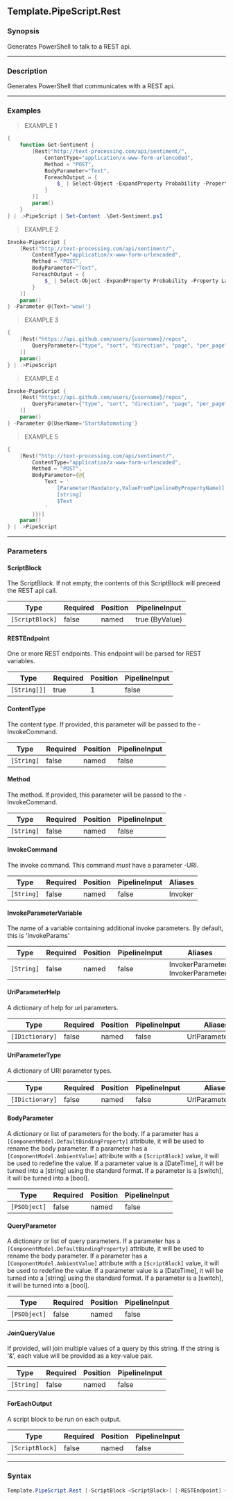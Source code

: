 Template.PipeScript.Rest
------------------------

### Synopsis
Generates PowerShell to talk to a REST api.

---

### Description

Generates PowerShell that communicates with a REST api.

---

### Examples
> EXAMPLE 1

```PowerShell
{
    function Get-Sentiment {
        [Rest("http://text-processing.com/api/sentiment/",
            ContentType="application/x-www-form-urlencoded",
            Method = "POST",
            BodyParameter="Text",
            ForeachOutput = {
                $_ | Select-Object -ExpandProperty Probability -Property Label
            }
        )]
        param()
    } 
} | .>PipeScript | Set-Content .\Get-Sentiment.ps1
```
> EXAMPLE 2

```PowerShell
Invoke-PipeScript {
    [Rest("http://text-processing.com/api/sentiment/",
        ContentType="application/x-www-form-urlencoded",
        Method = "POST",
        BodyParameter="Text",
        ForeachOutput = {
            $_ | Select-Object -ExpandProperty Probability -Property Label
        }
    )]
    param()
} -Parameter @{Text='wow!'}
```
> EXAMPLE 3

```PowerShell
{
    [Rest("https://api.github.com/users/{username}/repos",
        QueryParameter={"type", "sort", "direction", "page", "per_page"}
    )]
    param()
} | .>PipeScript
```
> EXAMPLE 4

```PowerShell
Invoke-PipeScript {
    [Rest("https://api.github.com/users/{username}/repos",
        QueryParameter={"type", "sort", "direction", "page", "per_page"}
    )]
    param()
} -Parameter @{UserName='StartAutomating'}
```
> EXAMPLE 5

```PowerShell
{
    [Rest("http://text-processing.com/api/sentiment/",
        ContentType="application/x-www-form-urlencoded",
        Method = "POST",
        BodyParameter={@{
            Text = '
                [Parameter(Mandatory,ValueFromPipelineByPropertyName)]
                [string]
                $Text
            '
        }})]
    param()
} | .>PipeScript
```

---

### Parameters
#### **ScriptBlock**
The ScriptBlock.
If not empty, the contents of this ScriptBlock will preceed the REST api call.

|Type           |Required|Position|PipelineInput |
|---------------|--------|--------|--------------|
|`[ScriptBlock]`|false   |named   |true (ByValue)|

#### **RESTEndpoint**
One or more REST endpoints.  This endpoint will be parsed for REST variables.

|Type        |Required|Position|PipelineInput|
|------------|--------|--------|-------------|
|`[String[]]`|true    |1       |false        |

#### **ContentType**
The content type.  If provided, this parameter will be passed to the -InvokeCommand.

|Type      |Required|Position|PipelineInput|
|----------|--------|--------|-------------|
|`[String]`|false   |named   |false        |

#### **Method**
The method.  If provided, this parameter will be passed to the -InvokeCommand.

|Type      |Required|Position|PipelineInput|
|----------|--------|--------|-------------|
|`[String]`|false   |named   |false        |

#### **InvokeCommand**
The invoke command.  This command _must_ have a parameter -URI.

|Type      |Required|Position|PipelineInput|Aliases|
|----------|--------|--------|-------------|-------|
|`[String]`|false   |named   |false        |Invoker|

#### **InvokeParameterVariable**
The name of a variable containing additional invoke parameters.
By default, this is 'InvokeParams'

|Type      |Required|Position|PipelineInput|Aliases                               |
|----------|--------|--------|-------------|--------------------------------------|
|`[String]`|false   |named   |false        |InvokerParameters<br/>InvokerParameter|

#### **UriParameterHelp**
A dictionary of help for uri parameters.

|Type           |Required|Position|PipelineInput|Aliases         |
|---------------|--------|--------|-------------|----------------|
|`[IDictionary]`|false   |named   |false        |UrlParameterHelp|

#### **UriParameterType**
A dictionary of URI parameter types.

|Type           |Required|Position|PipelineInput|Aliases         |
|---------------|--------|--------|-------------|----------------|
|`[IDictionary]`|false   |named   |false        |UrlParameterType|

#### **BodyParameter**
A dictionary or list of parameters for the body.
If a parameter has a ```[ComponentModel.DefaultBindingProperty]``` attribute,
it will be used to rename the body parameter.
If a parameter has a ```[ComponentModel.AmbientValue]``` attribute with a ```[ScriptBlock]``` value,
it will be used to redefine the value.
If a parameter value is a [DateTime], it will be turned into a [string] using the standard format.
If a parameter is a [switch], it will be turned into a [bool].

|Type        |Required|Position|PipelineInput|
|------------|--------|--------|-------------|
|`[PSObject]`|false   |named   |false        |

#### **QueryParameter**
A dictionary or list of query parameters.
If a parameter has a ```[ComponentModel.DefaultBindingProperty]``` attribute,
it will be used to rename the body parameter.
If a parameter has a ```[ComponentModel.AmbientValue]``` attribute with a ```[ScriptBlock]``` value,
it will be used to redefine the value.
If a parameter value is a [DateTime], it will be turned into a [string] using the standard format.
If a parameter is a [switch], it will be turned into a [bool].

|Type        |Required|Position|PipelineInput|
|------------|--------|--------|-------------|
|`[PSObject]`|false   |named   |false        |

#### **JoinQueryValue**
If provided, will join multiple values of a query by this string.
If the string is '&', each value will be provided as a key-value pair.

|Type      |Required|Position|PipelineInput|
|----------|--------|--------|-------------|
|`[String]`|false   |named   |false        |

#### **ForEachOutput**
A script block to be run on each output.

|Type           |Required|Position|PipelineInput|
|---------------|--------|--------|-------------|
|`[ScriptBlock]`|false   |named   |false        |

---

### Syntax
```PowerShell
Template.PipeScript.Rest [-ScriptBlock <ScriptBlock>] [-RESTEndpoint] <String[]> [-ContentType <String>] [-Method <String>] [-InvokeCommand <String>] [-InvokeParameterVariable <String>] [-UriParameterHelp <IDictionary>] [-UriParameterType <IDictionary>] [-BodyParameter <PSObject>] [-QueryParameter <PSObject>] [-JoinQueryValue <String>] [-ForEachOutput <ScriptBlock>] [<CommonParameters>]
```
